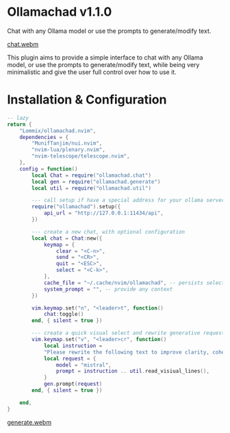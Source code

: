 # Ollamachad v1.1.0

Chat with any Ollama model or use the prompts to generate/modify text.

[chat.webm](https://github.com/Lommix/ollamachad.nvim/assets/84206502/2fc0addd-c8aa-4e81-911b-66574eb8f2a4)

This plugin aims to provide a simple interface to chat with any Ollama model, or use the prompts to generate/modify text, while being very minimalistic
and give the user full control over how to use it.

# Installation & Configuration

```lua
-- lazy
return {
    "Lommix/ollamachad.nvim",
    dependencies = {
        "MunifTanjim/nui.nvim",
        "nvim-lua/plenary.nvim",
        "nvim-telescope/telescope.nvim",
    },
    config = function()
        local Chat = require("ollamachad.chat")
        local gen = require("ollamachad.generate")
        local util = require("ollamachad.util")

        --- call setup if have a special address for your ollama server
        require("ollamachad").setup({
            api_url = "http://127.0.0.1:11434/api",
        })

        --- create a new chat, with optional configuration
        local chat = Chat:new({
            keymap = {
                clear = "<C-n>",
                send = "<CR>",
                quit = "<ESC>",
                select = "<C-k>",
            },
            cache_file = "~/.cache/nvim/ollamachad", -- persists selected model between sessions
            system_prompt = "", -- provide any context
        })

        vim.keymap.set("n", "<leader>t", function()
            chat:toggle()
        end, { silent = true })

        --- create a quick visual select and rewrite generative request
        vim.keymap.set("v", "<leader>cr", function()
            local instruction =
            "Please rewrite the following text to improve clarity, coherence, and technical accuracy:",
            local request = {
                model = "mistral",
                prompt = instruction .. util.read_visiual_lines(),
            }
            gen.prompt(request)
        end, { silent = true })

    end,
}
```
[generate.webm](https://github.com/Lommix/ollamachad.nvim/assets/84206502/52f528ea-b880-4500-8afd-0c725b174189)


